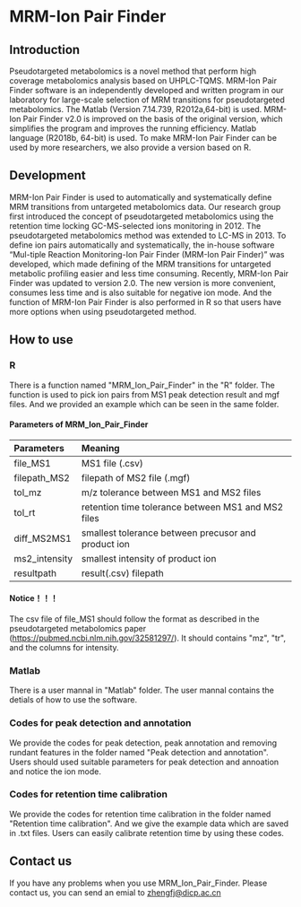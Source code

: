 # MRM-Ion Pair Finder

## Introduction
Pseudotargeted metabolomics is a novel method that perform high coverage metabolomics analysis based on UHPLC-TQMS. MRM-Ion Pair Finder software is an independently developed and written program in our laboratory for large-scale selection of MRM transitions for pseudotargeted metabolomics. The Matlab (Version 7.14.739, R2012a,64-bit) is used. MRM-Ion Pair Finder v2.0 is improved on the basis of the original version, which simplifies the program and improves the running efficiency. Matlab language (R2018b, 64-bit) is used. To make MRM-Ion Pair Finder can be used by more researchers, we also provide a version based on R.

## Development
MRM-Ion Pair Finder is used to automatically and systematically define MRM transitions from untargeted metabolomics data. Our research group first introduced the concept of pseudotargeted metabolomics using the retention time locking GC-MS-selected ions monitoring in 2012. The pseudotargeted metabolomics method was extended to LC-MS in 2013. To define ion pairs automatically and systematically, the in-house software “Mul-tiple Reaction Monitoring-Ion Pair Finder (MRM-Ion Pair Finder)” was developed, which made defining of the MRM transitions for untargeted metabolic profiling easier and less time consuming. Recently, MRM-Ion Pair Finder was updated to version 2.0. The new version is more convenient, consumes less time and is also suitable for negative ion mode. And the function of MRM-Ion Pair Finder is also performed in R so that users have more options when using pseudotargeted method.

## How to use
### R
There is a function named "MRM_Ion_Pair_Finder" in the "R" folder. The function is used to pick ion pairs from MS1 peak detection result and mgf files. And we provided an example which can be seen in the same folder.
#### Parameters of MRM_Ion_Pair_Finder
|Parameters 	|Meaning                                                |
|:--------------|:------------------------------------------------------|
|file_MS1	    |MS1 file (.csv)                                        |
|filepath_MS2   |filepath of MS2 file (.mgf)                            |
|tol_mz         |m/z tolerance between MS1 and MS2 files                |
|tol_rt	        |retention time tolerance between MS1 and MS2 files     |
|diff_MS2MS1	|smallest tolerance between precusor and product ion    |
|ms2_intensity  |smallest intensity of product ion                      |
|resultpath     |result(.csv) filepath                                  |
#### Notice！！！
The csv file of file_MS1 should follow the format as described in the pseudotargeted metabolomics paper (https://pubmed.ncbi.nlm.nih.gov/32581297/). It should contains "mz", "tr", and the columns for intensity.

### Matlab
There is a user mannal in "Matlab" folder. The user mannal contains the detials of how to use the software.

### Codes for peak detection and annotation
We provide the codes for peak detection, peak annotation and removing rundant features in the folder named "Peak detection and annotation". Users should used suitable parameters for peak detection and annoation and notice the ion mode.

### Codes for retention time calibration
We provide the codes for retention time calibration in the folder named "Retention time calibration". And we give the example data which are saved in .txt files. Users can easily calibrate retention time by using these codes.

## Contact us
If you have any problems when you use MRM_Ion_Pair_Finder. Please contact us, you can send an emial to zhengfj@dicp.ac.cn

